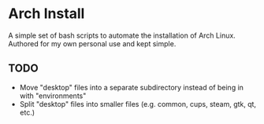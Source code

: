 # Arch Install #
A simple set of bash scripts to automate the installation of Arch Linux.
Authored for my own personal use and kept simple.


## TODO ##
* Move "desktop" files into a separate subdirectory instead of being in with "environments"
* Split "desktop" files into smaller files (e.g. common, cups, steam, gtk, qt, etc.)
